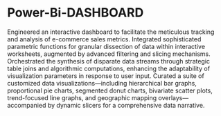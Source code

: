 # Power-Bi-DASHBOARD
Engineered an interactive dashboard to facilitate the meticulous tracking and analysis of e-commerce sales metrics.
Integrated sophisticated parametric functions for granular dissection of data within interactive worksheets, augmented by advanced filtering and slicing mechanisms.
Orchestrated the synthesis of disparate data streams through strategic table joins and algorithmic computations, enhancing the adaptability of visualization parameters in response to user input.
Curated a suite of customized data visualizations—including hierarchical bar graphs, proportional pie charts, segmented donut charts, bivariate scatter plots, trend-focused line graphs, and geographic mapping overlays—accompanied by dynamic slicers for a comprehensive data narrative.
